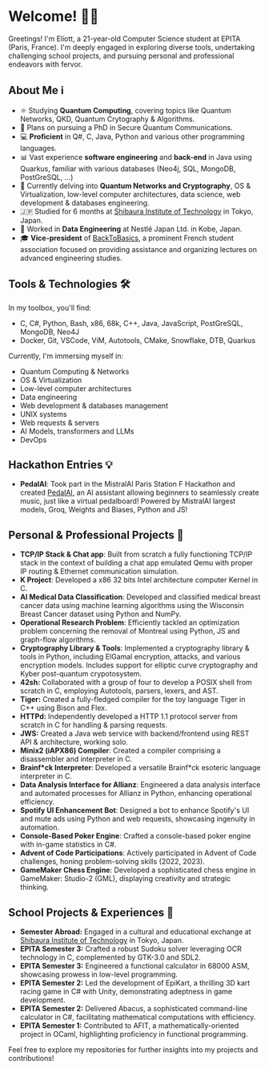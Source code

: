 # Welcome! 👋🌐

Greetings! I'm Eliott, a 21-year-old Computer Science student at EPITA (Paris, France). I'm deeply engaged in exploring diverse tools, undertaking challenging school projects, and pursuing personal and professional endeavors with fervor.

## About Me ℹ️

- ⚛️ Studying **Quantum Computing**, covering topics like Quantum Networks, QKD, Quantum Crytography & Algorithms.
- 📡 Plans on pursuing a PhD in Secure Quantum Communications.
- 💻 **Proficient** in Q#, C, Java, Python and various other programming languages.
- 📊 Vast experience **software engineering** and **back-end** in Java using Quarkus, familiar with various databases (Neo4j, SQL, MongoDB, PostGreSQL, ...) 
- 🌱 Currently delving into **Quantum Networks and Cryptography**, OS & Virtualization, low-level computer architectures, data science, web development & databases engineering.
- 🇯🇵 Studied for 6 months at [Shibaura Institute of Technology](https://www.shibaura-it.ac.jp/en/) in Tokyo, Japan.
- 👔 Worked in **Data Engineering** at Nestlé Japan Ltd. in Kobe, Japan.
- 🎓 **Vice-president** of [BackToBasics](https://www.linkedin.com/company/backtobasicsepita), a prominent French student association focused on providing assistance and organizing lectures on advanced engineering studies.

## Tools & Technologies 🛠️

In my toolbox, you'll find:
- C, C#, Python, Bash, x86, 68k, C++, Java, JavaScript, PostGreSQL, MongoDB, Neo4J
- Docker, Git, VSCode, ViM, Autotools, CMake, Snowflake, DTB, Quarkus

Currently, I'm immersing myself in:
- Quantum Computing & Networks
- OS & Virtualization
- Low-level computer architectures
- Data engineering
- Web development & databases management
- UNIX systems
- Web requests & servers
- AI Models, transformers and LLMs
- DevOps


## Hackathon Entries 💡
- **PedalAI**: Took part in the MistralAI Paris Station F Hackathon and created [PedalAI](https://github.com/HarmonicHackers/PedalAI), an AI assistant allowing beginners to seamlessly create music, just like a virtual pedalboard! Powered by MistralAI largest models, Groq, Weights and Biases, Python and JS!

## Personal & Professional Projects 🚀
- **TCP/IP Stack & Chat app**: Built from scratch a fully functioning TCP/IP stack in the context of building a chat app emulated Qemu with proper IP routing & Ethernet communication simulation.
- **K Project**: Developed a x86 32 bits Intel architecture computer Kernel in C.
- **AI Medical Data Classification**: Developed and classified medical breast cancer data using machine learning algorithms using the Wisconsin Breast Cancer dataset using Python and NumPy.
- **Operational Research Problem**: Efficiently tackled an optimization problem concerning the removal of Montreal using Python, JS and graph-flow algorithms. 
- **Cryptography Library & Tools**: Implemented a cryptography library & tools in Python, including ElGamal encryption, attacks, and various encryption models. Includes support for elliptic curve cryptography and Kyber post-quantum crypotosystem.
- **42sh:** Collaborated with a group of four to develop a POSIX shell from scratch in C, employing Autotools, parsers, lexers, and AST.
- **Tiger:** Created a fully-fledged compiler for the toy language Tiger in C++ using Bison and Flex.
- **HTTPd:** Independently developed a HTTP 1.1 protocol server from scratch in C for handling & parsing requests.
- **JWS:** Created a Java web service with backend/frontend using REST API & architecture, working solo.
- **Minix2 (iAPX86) Compiler**: Created a compiler comprising a disassembler and interpreter in C.
- **Brainf\*ck Interpreter**: Developed a versatile Brainf\*ck esoteric language interpreter in C.
- **Data Analysis Interface for Allianz**: Engineered a data analysis interface and automated processes for Allianz in Python, enhancing operational efficiency.
- **Spotify UI Enhancement Bot**: Designed a bot to enhance Spotify's UI and mute ads using Python and web requests, showcasing ingenuity in automation.
- **Console-Based Poker Engine**: Crafted a console-based poker engine with in-game statistics in C#.
- **Advent of Code Participations**: Actively participated in Advent of Code challenges, honing problem-solving skills (2022, 2023).
- **GameMaker Chess Engine**: Developed a sophisticated chess engine in GameMaker: Studio-2 (GML), displaying creativity and strategic thinking.

## School Projects & Experiences 🎒
- **Semester Abroad:** Engaged in a cultural and educational exchange at [Shibaura Institute of Technology](https://www.shibaura-it.ac.jp/en/) in Tokyo, Japan.
- **EPITA Semester 3:** Crafted a robust Sudoku solver leveraging OCR technology in C, complemented by GTK-3.0 and SDL2.
- **EPITA Semester 3:** Engineered a functional calculator in 68000 ASM, showcasing prowess in low-level programming.
- **EPITA Semester 2:** Led the development of EpiKart, a thrilling 3D kart racing game in C# with Unity, demonstrating adeptness in game development.
- **EPITA Semester 2:** Delivered Abacus, a sophisticated command-line calculator in C#, facilitating mathematical computations with efficiency.
- **EPITA Semester 1:** Contributed to AFIT, a mathematically-oriented project in OCaml, highlighting proficiency in functional programming.

Feel free to explore my repositories for further insights into my projects and contributions!
